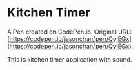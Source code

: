 # Kitchen Timer

A Pen created on CodePen.io. Original URL: [https://codepen.io/jasonchan/pen/QyjEGx](https://codepen.io/jasonchan/pen/QyjEGx).

This is kitchen timer application with sound.